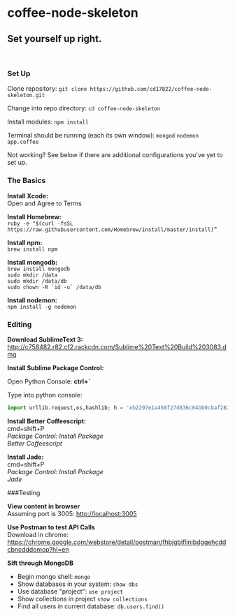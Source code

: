 # coffee-node-skeleton
## Set yourself up right.
<br>

### Set Up

Clone repository: `git clone https://github.com/cd17822/coffee-node-skeleton.git`

Change into repo directory: `cd coffee-node-skeleton`

Install modules: `npm install`

Terminal should be running (each its own window): `mongod` `nodemon app.coffee`

Not working? See below if there are additional configurations you've yet to set up.

### The Basics

**Install Xcode:**<br>
Open and Agree to Terms

**Install Homebrew:**</br>
`ruby -e "$(curl -fsSL https://raw.githubusercontent.com/Homebrew/install/master/install)”`

**Install npm:**</br>
`brew install npm`

**Install mongodb:**</br>
`brew install mongodb`<br>
`sudo mkdir /data`<br>
`sudo mkdir /data/db`<br>
```sudo chown -R `id -u` /data/db```

**Install nodemon:**<br>
`npm install -g nodemon`

### Editing

**Download SublimeText 3:**</br>
<http://c758482.r82.cf2.rackcdn.com/Sublime%20Text%20Build%203083.dmg>

**Install Sublime Package Control:**

Open Python Console: **ctrl+`**

Type into python console:<br>
```python
import urllib.request,os,hashlib; h = 'eb2297e1a458f27d836c04bb0cbaf282' + 'd0e7a3098092775ccb37ca9d6b2e4b7d'; pf = 'Package Control.sublime-package'; ipp = sublime.installed_packages_path(); urllib.request.install_opener( urllib.request.build_opener( urllib.request.ProxyHandler()) ); by = urllib.request.urlopen( 'http://packagecontrol.io/' + pf.replace(' ', '%20')).read(); dh = hashlib.sha256(by).hexdigest(); print('Error validating download (got %s instead of %s), please try manual install' % (dh, h)) if dh != h else open(os.path.join( ipp, pf), 'wb' ).write(by)
```

**Install Better Coffeescript:**</br>
cmd+shift+P<br>
_Package Control: Install Package_<br>
_Better Coffeescript_<br>

**Install Jade:**</br>
cmd+shift+P<br>
_Package Control: Install Package_<br>
_Jade_<br>



###Testing

**View content in browser**<br>
Assuming port is 3005: <http://localhost:3005>

**Use Postman to test API Calls**<br>
Download in chrome: <https://chrome.google.com/webstore/detail/postman/fhbjgbiflinjbdggehcddcbncdddomop?hl=en>

**Sift through MongoDB**

- Begin mongo shell: `mongo`
- Show databases in your system: `show dbs`
- Use database "project": `use project`
- Show collections in project `show collections`
- Find all users in current database: `db.users.find()`





